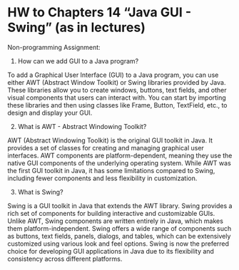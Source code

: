 # HW to Chapters 14 “Java GUI - Swing” (as in lectures)

Non-programming Assignment:<br>

1) How can we add GUI to a Java program?<br>

To add a Graphical User Interface (GUI) to a Java program, you can use either AWT (Abstract Window Toolkit) or Swing libraries provided by Java. These libraries allow you to create windows, buttons, text fields, and other visual components that users can interact with. You can start by importing these libraries and then using classes like Frame, Button, TextField, etc., to design and display your GUI.<br>

2) What is AWT - Abstract Windowing Toolkit?<br>

AWT (Abstract Windowing Toolkit) is the original GUI toolkit in Java. It provides a set of classes for creating and managing graphical user interfaces. AWT components are platform-dependent, meaning they use the native GUI components of the underlying operating system. While AWT was the first GUI toolkit in Java, it has some limitations compared to Swing, including fewer components and less flexibility in customization.<br>

3) What is Swing?<br>

Swing is a GUI toolkit in Java that extends the AWT library. Swing provides a rich set of components for building interactive and customizable GUIs. Unlike AWT, Swing components are written entirely in Java, which makes them platform-independent. Swing offers a wide range of components such as buttons, text fields, panels, dialogs, and tables, which can be extensively customized using various look and feel options. Swing is now the preferred choice for developing GUI applications in Java due to its flexibility and consistency across different platforms.<br>